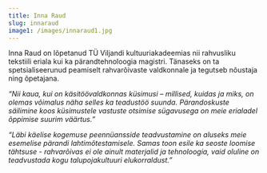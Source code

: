 ```yaml
---
title: Inna Raud
slug: innaraud
image1: /images/innaraud1.jpg
---
```

Inna Raud on lõpetanud TÜ Viljandi kultuuriakadeemias nii rahvusliku tekstiili eriala kui ka pärandtehnoloogia magistri. Tänaseks on ta spetsialiseerunud peamiselt rahvarõivaste valdkonnale ja tegutseb nõustaja ning õpetajana.

_“Nii kaua, kui on käsitöövaldkonnas küsimusi – millised, kuidas ja miks, on olemas võimalus näha selles ka teadustöö suunda. Pärandoskuste säilimine koos küsimustele vastuste otsimise sügavusega on meie erialadel õppimise suurim väärtus.”_

_“Läbi käelise kogemuse peennüansside teadvustamine on aluseks meie esemelise pärandi
lahtimõtestamisele. Samas toon esile ka seoste loomise tähtsuse - rahvarõivas ei ole ainult materjalid ja tehnoloogia, vaid oluline on teadvustada kogu talupojakultuuri elukorraldust.”_

